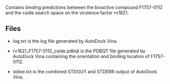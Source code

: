 Contains binding predictions between the bioactive compound F1757-0112 and the cside search space on the virulence factor rv1821.

## Files

- log.txt is the log file generated by AutoDock Vina.

- rv1821_F1757-0112_cside.pdbqt is the PDBQT file generated by AutoDock Vina containing the orientation and binding location of F1757-0112.

- stdoe.txt is the combined STDOUT and STDERR output of AutoDock Vina.

